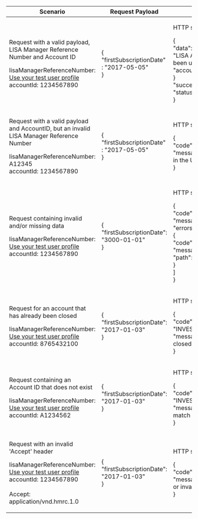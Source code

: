 <table>
    <col width="25%">
    <col width="35%">
    <col width="40%">
    <thead>
        <tr>
            <th>Scenario</th>
            <th>Request Payload</th>
            <th>Response</th>
        </tr>
    </thead>
    <tbody>
        <tr>
            <td><p>Request with a valid payload, LISA Manager Reference Number and Account ID</p><p class ="code--block">lisaManagerReferenceNumber: <a href="https://test-developer.service.hmrc.gov.uk/api-documentation/docs/api/service/lisa-api/1.0#testing-the-api">Use your test user profile<a><br>accountId: 1234567890</p></td>
            <td>
                <p class ="code--block"> {<br>
                                     	  "firstSubscriptionDate" : "2017-05-05"<br>
                                          }
                </p>
            </td>
            <td><p>HTTP status: <code class="code--slim">200 (OK)</code></p>
                <p class ="code--block"> {<br>
                                         "data": {<br>
                                           "LISA Account firstSubscriptionDate has been updated successfully",<br>
                                           "accountId": "1234567890"<br>
                                         }<br>
                                         "success": true,<br>
                                         "status": 200<br>
                                       }
                </p>
            </td>
        </tr>
        <tr>
            <td><p>Request with a valid payload and AccountID, but an invalid LISA Manager Reference Number</p><p class ="code--block">lisaManagerReferenceNumber: A12345<br>accountId: 1234567890</p></td>
            <td>
                <p class ="code--block"> {<br>
                                             "firstSubscriptionDate" : "2017-05-05"<br>
                                }
                </p>
            </td>
            <td><p>HTTP status: <code class="code--slim">400 (Bad Request)</code></p>
                <p class ="code--block"> {<br>
                    "code": "BAD_REQUEST",<br>
                    "message": "lisaManagerReferenceNumber in the URL is in the wrong format"<br>
                  }
                </p>
            </td>
        </tr>
        <tr>
            <td><p>Request containing invalid and/or missing data</p><p class ="code--block">lisaManagerReferenceNumber: <a href="https://test-developer.service.hmrc.gov.uk/api-documentation/docs/api/service/lisa-api/1.0#testing-the-api">Use your test user profile<a><br>accountId: 1234567890</p></td>
            <td>
                <p class ="code--block"> {<br>
                                     	  "firstSubscriptionDate": "3000-01-01"<br>
                                        }
                </p>
            </td>
            <td><p>HTTP status: <code class="code--slim">400 (Bad Request)</code></p>
                <p class ="code--block"> {<br>
                                              "code": "BAD_REQUEST",<br>
                                              "message": "Bad Request",<br>
                                              "errors": [<br>
                                                {<br>
                                                  "code": "INVALID_DATE",<br>
                                                  "message": "Date is invalid",<br>
                                                  "path": "/closureDate"<br>
                                                }<br>
                                              ]<br>
}
                </p>
            </td>
        </tr>
        <tr>
            <td><p>Request for an account that has already been closed</p><p class="code--block">lisaManagerReferenceNumber: <a href="https://test-developer.service.hmrc.gov.uk/api-documentation/docs/api/service/lisa-api/1.0#testing-the-api">Use your test user profile<a><br>accountId: 8765432100</p></td>
            <td>
                <p class ="code--block"> {<br>
                                     	  "firstSubscriptionDate": "2017-01-03"<br>
                                        }
                </p>
            </td>
            <td><p>HTTP status: <code class="code--slim">403 (Forbidden)</code></p>
                <p class ="code--block"> {<br>
                                            "code": "INVESTOR_ACCOUNT_ALREADY_CLOSED",<br>
                                            "message": "The LISA account is already closed"<br>
                                       }
                </p>
            </td>
        </tr>
        <tr>
            <td><p>Request containing an Account ID that does not exist</p><p class ="code--block">lisaManagerReferenceNumber: <a href="https://test-developer.service.hmrc.gov.uk/api-documentation/docs/api/service/lisa-api/1.0#testing-the-api">Use your test user profile<a><br>accountId: A1234562</p></td>
            <td>
                <p class ="code--block"> {<br>
                                     	  "firstSubscriptionDate": "2017-01-03"<br>
                                        }
                </p>
            </td>
            <td><p>HTTP status: <code class="code--slim">404 (Not Found)</code></p>
                <p class ="code--block"> {<br>
                                            "code": "INVESTOR_ACCOUNTID_NOT_FOUND",<br>
                                            "message": "The accountId given does not match with HMRC’s records"<br>
                                       }
                </p>
            </td>
        </tr>
        <tr>
            <td><p>Request with an invalid 'Accept' header</p><p class ="code--block">lisaManagerReferenceNumber: <a href="https://test-developer.service.hmrc.gov.uk/api-documentation/docs/api/service/lisa-api/1.0#testing-the-api">Use your test user profile<a><br>accountId: 1234567890<br><br>Accept: application/vnd.hmrc.1.0</p></td>
            <td>
                <p class ="code--block"> {<br>
                                          "firstSubscriptionDate": "2017-01-03"<br>
                                        }
                </p>
            </td>
            <td><p>HTTP status: <code class="code--slim">406 (Not Acceptable)</code></p>
                <p class ="code--block"> {<br>
                                            "code": "ACCEPT_HEADER_INVALID",<br>
                                            "message": "The accept header is missing or invalid"<br>
                                       }
                </p>
            </td>
        </tr>
    </tbody>
</table>